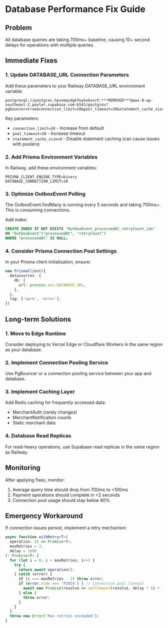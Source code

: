 # Database Performance Fix Guide

## Problem
All database queries are taking 700ms+ baseline, causing 10+ second delays for operations with multiple queries.

## Immediate Fixes

### 1. Update DATABASE_URL Connection Parameters
Add these parameters to your Railway DATABASE_URL environment variable:

```
postgresql://postgres.hpvnmqvdgkfeykekosrh:***REMOVED***@aws-0-ap-southeast-2.pooler.supabase.com:6543/postgres?pgbouncer=true&connection_limit=10&pool_timeout=30&statement_cache_size=0
```

Key parameters:
- `connection_limit=10` - Increase from default
- `pool_timeout=30` - Increase timeout
- `statement_cache_size=0` - Disable statement caching (can cause issues with poolers)

### 2. Add Prisma Environment Variables
In Railway, add these environment variables:

```
PRISMA_CLIENT_ENGINE_TYPE=binary
DATABASE_CONNECTION_LIMIT=10
```

### 3. Optimize OutboxEvent Polling
The OutboxEvent.findMany is running every 5 seconds and taking 700ms+. This is consuming connections.

Add index:
```sql
CREATE INDEX IF NOT EXISTS "OutboxEvent_processedAt_retryCount_idx" 
ON "OutboxEvent"("processedAt", "retryCount") 
WHERE "processedAt" IS NULL;
```

### 4. Consider Prisma Connection Pool Settings
In your Prisma client initialization, ensure:

```typescript
new PrismaClient({
  datasources: {
    db: {
      url: process.env.DATABASE_URL,
    },
  },
  log: ['warn', 'error'],
})
```

## Long-term Solutions

### 1. Move to Edge Runtime
Consider deploying to Vercel Edge or Cloudflare Workers in the same region as your database.

### 2. Implement Connection Pooling Service
Use PgBouncer or a connection pooling service between your app and database.

### 3. Implement Caching Layer
Add Redis caching for frequently accessed data:
- MerchantAuth (rarely changes)
- MerchantNotification counts
- Static merchant data

### 4. Database Read Replicas
For read-heavy operations, use Supabase read replicas in the same region as Railway.

## Monitoring

After applying fixes, monitor:
1. Average query time should drop from 700ms to <100ms
2. Payment operations should complete in <2 seconds
3. Connection pool usage should stay below 80%

## Emergency Workaround

If connection issues persist, implement a retry mechanism:

```typescript
async function withRetry<T>(
  operation: () => Promise<T>,
  maxRetries = 3,
  delay = 1000
): Promise<T> {
  for (let i = 0; i < maxRetries; i++) {
    try {
      return await operation();
    } catch (error) {
      if (i === maxRetries - 1) throw error;
      if (error.code === 'P2024') { // Connection pool timeout
        await new Promise(resolve => setTimeout(resolve, delay * (i + 1)));
      } else {
        throw error;
      }
    }
  }
  throw new Error('Max retries exceeded');
}
```